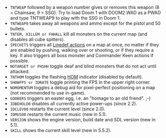 - `TNTWEAP` followed by a weapon number gives or removes this weapon (8 = Chainsaw, 9 = SSG). Try to load Doom 1 with DOOM2.WAD as a PWAD and type TNTWEAP9 to play with the SSG in Doom 1.
- `TNTWEAP0` takes away all weapons and ammo except for the pistol and 50 bullets.
- `TNTEM, KILLEM or FHHALL` kill all monsters on the current map (and disables all cube spitters).
- `SPECHITS` triggers all [Linedef actions](https://doomwiki.org/wiki/Linedef_type) on a map at once, no matter if they are enabled by pushing, walking over or shooting, or if they require a key. It also triggers all boss monster and Commander Keen actions if possible.
- `NOTARGET or FHSHH` toggle deaf and blind monsters that do not act until attacked.
- `TNTHOM` toggles the flashing [HOM](https://doomwiki.org/wiki/Hall_of_mirrors_effect) indicator (disabled by default).
- `SHOWFPS or IDRATE` toggle printing the FPS in the upper right corner.
- `NOMOMENTUM` toggles a debug aid for pixel-perfect positioning on a map (not recommended to use in-game).
- `GOOBERS` triggers an easter egg, i.e. an "homage to an old friend". ;-)
- `IDBEHOLD0` disables all currently active power-ups (since 2.2).
- `IDCLEV00` restarts the current level (since 2.0).
- `IDMUS00` restarts the current music (new in 5.1).
- `VERSION` shows the engine version, build date and SDL version (new in 5.1).
- `SKILL` shows the current skill level (new in 5.5.2).

